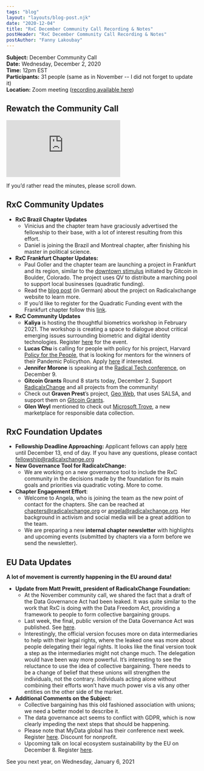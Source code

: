 ```yaml
---
tags: "blog"
layout: "layouts/blog-post.njk"
date: "2020-12-04"
title: "RxC December Community Call Recording & Notes"
postHeader: "RxC December Community Call Recording & Notes"
postAuthor: "Fanny Lakoubay"
---
```


**Subject:** December Community Call<br/>
**Date:** Wednesday, December 2, 2020<br/>
**Time:** 12pm EST<br/>
**Participants:** 31 people (same as in November -- I did not forget to update it)<br/>
**Location:** Zoom meeting ([recording available here](https://youtu.be/G2NM5DNVJA8))<br/>

## Rewatch the Community Call

<p class="youtube-container">
  <iframe src="https://www.youtube.com/embed/G2NM5DNVJA8" frameborder="0" allow="accelerometer; autoplay; clipboard-write; encrypted-media; gyroscope; picture-in-picture" allowfullscreen></iframe>
</p>

If you’d rather read the minutes, please scroll down.

## RxC Community Updates

- **RxC Brazil Chapter Updates**
  - Vinicius and the chapter team have graciously advertised the fellowship to their base, with a lot of interest resulting from this effort.
  - Daniel is joining the Brazil and Montreal chapter, after finishing his master in political science.
- **RxC Frankfurt Chapter Updates:**
  - Paul Goller and the chapter team are launching a project in Frankfurt and its region, similar to the [downtown stimulus](https://www.downtownstimulus.com) initiated by Gitcoin in Boulder, Colorado. The project uses QV to distribute a marching pool to support local businesses (quadratic funding).
  - Read the [blog post](https://blog.radicalxchange.org/blog/posts/quadratic-funding/) (in German) about the project on Radicalxchange website to learn more.
  - If you’d like to register for the Quadratic Funding event with the Frankfurt chapter follow this [link](https://www.meetup.com/de-DE/RxCFrankfurt/events/274924671/).
- **RxC Community Updates**
  - **Kaliya** is hosting the thoughtful biometrics workshop in February 2021. The workshop is creating a space to dialogue about critical emerging issues surrounding biometric and digital identity technologies. Register [here](https://thoughtfulbiometrics.org/) for the event.
  - **Lucas Chu** is calling for people with policy for his project, Harvard [Policy for the People](https://scholar.harvard.edu/policython/home), that is looking for mentors for the winners of their Pandemic Policython. Apply [here](https://bit.ly/policysprintmentorapp) if interested.
  - **Jennifer Morone** is speaking at the [Radical Tech conference](https://www.goodintech.org/EventDetails.html?anchor=&id=10), on December 9.
  - **Gitcoin Grants** Round 8 starts today, December 2. Support [RadicalxChange](https://gitcoin.co/grants/63/radicalxchange) and all projects from the community!
  - Check out **Graven Prest**’s project, [Geo Web](https://www.geoweb.network/), that uses SALSA, and support them on [Gitcoin Grants](https://gitcoin.co/grants/1403/geo-web).
  - **Glen Weyl** mentioned to check out [Microsoft Trove](https://www.microsoft.com/en-us/ai/trove), a new marketplace for responsible data collection.

## RxC Foundation Updates

- **Fellowship Deadline Approaching:** Applicant fellows can apply [here](https://www.radicalxchange.org/fellowship/2021/) until December 13, end of day. If you have any questions, please contact [fellowship@radicalxchange.org](mailto:fellowship@radicalxchange.org)
- **New Governance Tool for RadicalxChange:**
  - We are working on a new governance tool to include the RxC community in the decisions made by the foundation for its main goals and priorities via quadratic voting. More to come.
- **Chapter Engagement Effort**:
  - Welcome to Angela, who is joining the team as the new point of contact for the chapters. She can be reached at [chapters@radicalxchange.org](mailto:chapters@radicalxchange.org) or [angela@radicalxchange.org](mailto:angela@radicalxchange.org). Her background in activism and social media will be a great addition to the team.
  - We are preparing a new **internal chapter newsletter** with highlights and upcoming events (submitted by chapters via a form before we send the newsletter).

## EU Data Updates

**A lot of movement is currently happening in the EU around data!**

- **Update from Matt Prewitt, president of RadicalxChange Foundation:**
  - At the November community call, we shared the fact that a draft of the Data Governance Act had been leaked. It was quite similar to the work that RxC is doing with the Data Freedom Act, providing a framework to people to form collective bargaining groups.
  - Last week, the final, public version of the Data Governance Act was published. See [here](https://ec.europa.eu/digital-single-market/en/news/proposal-regulation-european-data-governance-data-governance-act).
  - Interestingly, the official version focuses more on data intermediaries to help with their legal rights, where the leaked one was more about people delegating their legal rights. It looks like the final version took a step as the intermediaries might not change much. The delegation would have been way more powerful. It’s interesting to see the reluctance to use the idea of collective bargaining. There needs to be a change of belief that these unions will strengthen the individuals, not the contrary. Individuals acting alone without combining their efforts won’t have much power vis a vis any other entities on the other side of the market.
- **Additional Comments on the Subject:**
  - Collective bargaining has this old fashioned association with unions; we need a better model to describe it.
  - The data governance act seems to conflict with GDPR, which is now clearly impeding the next steps that should be happening.
  - Please note that MyData global has their conference next week. Register [here](https://mydata.org/mydata-conferences/). Discount for nonprofit.
  - Upcoming talk on local ecosystem sustainability by the EU on December 8. Register [here](https://ec.europa.eu/digital-single-market/en/news/data-driven-communities-fostering-local-data-ecosystem-sustainability).

See you next year, on Wednesday, January 6, 2021
